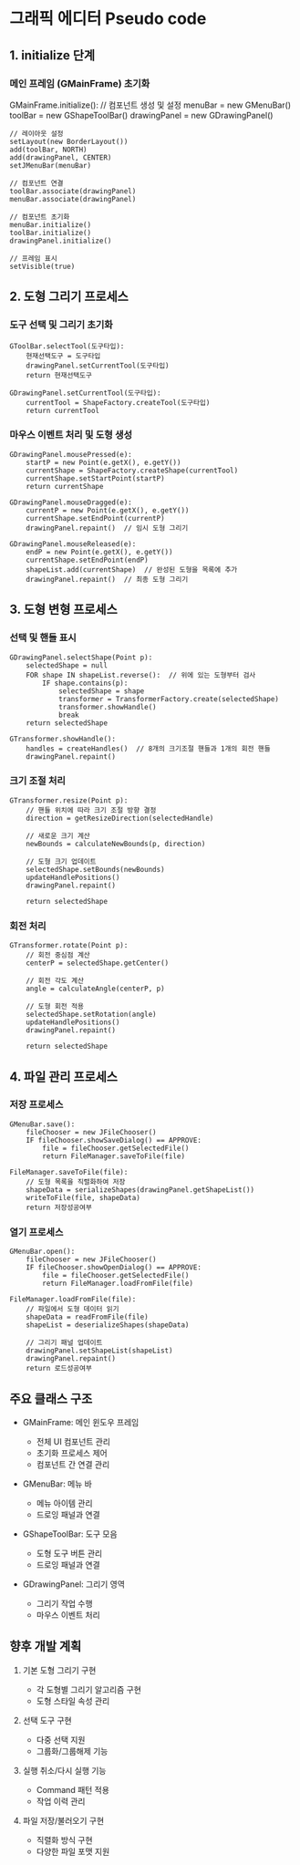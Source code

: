 # 그래픽 에디터 Pseudo code

## 1. initialize 단계

### 메인 프레임 (GMainFrame) 초기화

GMainFrame.initialize():
    // 컴포넌트 생성 및 설정
    menuBar = new GMenuBar()
    toolBar = new GShapeToolBar()
    drawingPanel = new GDrawingPanel()
    
    // 레이아웃 설정
    setLayout(new BorderLayout())
    add(toolBar, NORTH)
    add(drawingPanel, CENTER)
    setJMenuBar(menuBar)
    
    // 컴포넌트 연결
    toolBar.associate(drawingPanel)
    menuBar.associate(drawingPanel)
    
    // 컴포넌트 초기화
    menuBar.initialize()
    toolBar.initialize()
    drawingPanel.initialize()
    
    // 프레임 표시
    setVisible(true)


## 2. 도형 그리기 프로세스

### 도구 선택 및 그리기 초기화
```pseudocode
GToolBar.selectTool(도구타입):
    현재선택도구 = 도구타입
    drawingPanel.setCurrentTool(도구타입)
    return 현재선택도구

GDrawingPanel.setCurrentTool(도구타입):
    currentTool = ShapeFactory.createTool(도구타입)
    return currentTool
```

### 마우스 이벤트 처리 및 도형 생성
```pseudocode
GDrawingPanel.mousePressed(e):
    startP = new Point(e.getX(), e.getY())
    currentShape = ShapeFactory.createShape(currentTool)
    currentShape.setStartPoint(startP)
    return currentShape

GDrawingPanel.mouseDragged(e):
    currentP = new Point(e.getX(), e.getY())
    currentShape.setEndPoint(currentP)
    drawingPanel.repaint()  // 임시 도형 그리기

GDrawingPanel.mouseReleased(e):
    endP = new Point(e.getX(), e.getY())
    currentShape.setEndPoint(endP)
    shapeList.add(currentShape)  // 완성된 도형을 목록에 추가
    drawingPanel.repaint()  // 최종 도형 그리기
```

## 3. 도형 변형 프로세스

### 선택 및 핸들 표시
```pseudocode
GDrawingPanel.selectShape(Point p):
    selectedShape = null
    FOR shape IN shapeList.reverse():  // 위에 있는 도형부터 검사
        IF shape.contains(p):
            selectedShape = shape
            transformer = TransformerFactory.create(selectedShape)
            transformer.showHandle()
            break
    return selectedShape

GTransformer.showHandle():
    handles = createHandles()  // 8개의 크기조절 핸들과 1개의 회전 핸들
    drawingPanel.repaint()
```

### 크기 조절 처리
```pseudocode
GTransformer.resize(Point p):
    // 핸들 위치에 따라 크기 조절 방향 결정
    direction = getResizeDirection(selectedHandle)
    
    // 새로운 크기 계산
    newBounds = calculateNewBounds(p, direction)
    
    // 도형 크기 업데이트
    selectedShape.setBounds(newBounds)
    updateHandlePositions()
    drawingPanel.repaint()
    
    return selectedShape
```

### 회전 처리
```pseudocode
GTransformer.rotate(Point p):
    // 회전 중심점 계산
    centerP = selectedShape.getCenter()
    
    // 회전 각도 계산
    angle = calculateAngle(centerP, p)
    
    // 도형 회전 적용
    selectedShape.setRotation(angle)
    updateHandlePositions()
    drawingPanel.repaint()
    
    return selectedShape
```

## 4. 파일 관리 프로세스

### 저장 프로세스
```pseudocode
GMenuBar.save():
    fileChooser = new JFileChooser()
    IF fileChooser.showSaveDialog() == APPROVE:
        file = fileChooser.getSelectedFile()
        return FileManager.saveToFile(file)

FileManager.saveToFile(file):
    // 도형 목록을 직렬화하여 저장
    shapeData = serializeShapes(drawingPanel.getShapeList())
    writeToFile(file, shapeData)
    return 저장성공여부
```

### 열기 프로세스
```pseudocode
GMenuBar.open():
    fileChooser = new JFileChooser()
    IF fileChooser.showOpenDialog() == APPROVE:
        file = fileChooser.getSelectedFile()
        return FileManager.loadFromFile(file)

FileManager.loadFromFile(file):
    // 파일에서 도형 데이터 읽기
    shapeData = readFromFile(file)
    shapeList = deserializeShapes(shapeData)
    
    // 그리기 패널 업데이트
    drawingPanel.setShapeList(shapeList)
    drawingPanel.repaint()
    return 로드성공여부
```

## 주요 클래스 구조

- GMainFrame: 메인 윈도우 프레임
  - 전체 UI 컴포넌트 관리
  - 초기화 프로세스 제어
  - 컴포넌트 간 연결 관리

- GMenuBar: 메뉴 바
  - 메뉴 아이템 관리
  - 드로잉 패널과 연결

- GShapeToolBar: 도구 모음
  - 도형 도구 버튼 관리
  - 드로잉 패널과 연결

- GDrawingPanel: 그리기 영역
  - 그리기 작업 수행
  - 마우스 이벤트 처리

## 향후 개발 계획

1. 기본 도형 그리기 구현
   - 각 도형별 그리기 알고리즘 구현
   - 도형 스타일 속성 관리

2. 선택 도구 구현
   - 다중 선택 지원
   - 그룹화/그룹해제 기능

3. 실행 취소/다시 실행 기능
   - Command 패턴 적용
   - 작업 이력 관리

4. 파일 저장/불러오기 구현
   - 직렬화 방식 구현
   - 다양한 파일 포맷 지원 